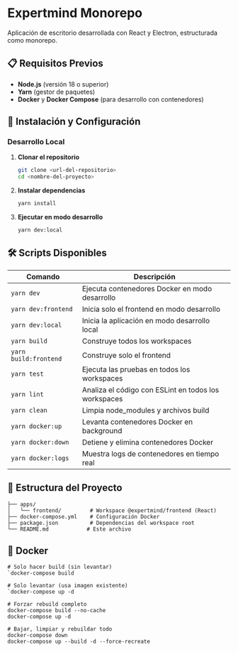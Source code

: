 # Expertmind Monorepo

Aplicación de escritorio desarrollada con React y Electron, estructurada como monorepo.

## 📋 Requisitos Previos

- **Node.js** (versión 18 o superior)
- **Yarn** (gestor de paquetes)
- **Docker** y **Docker Compose** (para desarrollo con contenedores)

## 🚀 Instalación y Configuración

### Desarrollo Local

1. **Clonar el repositorio**
   ```bash
   git clone <url-del-repositorio>
   cd <nombre-del-proyecto>
   ```

2. **Instalar dependencias**
   ```bash
   yarn install
   ```

3. **Ejecutar en modo desarrollo**
   ```bash
   yarn dev:local
   ```

## 🛠️ Scripts Disponibles

| Comando | Descripción |
|---------|-------------|
| `yarn dev` | Ejecuta contenedores Docker en modo desarrollo |
| `yarn dev:frontend` | Inicia solo el frontend en modo desarrollo |
| `yarn dev:local` | Inicia la aplicación en modo desarrollo local |
| `yarn build` | Construye todos los workspaces |
| `yarn build:frontend` | Construye solo el frontend |
| `yarn test` | Ejecuta las pruebas en todos los workspaces |
| `yarn lint` | Analiza el código con ESLint en todos los workspaces |
| `yarn clean` | Limpia node_modules y archivos build |
| `yarn docker:up` | Levanta contenedores Docker en background |
| `yarn docker:down` | Detiene y elimina contenedores Docker |
| `yarn docker:logs` | Muestra logs de contenedores en tiempo real |

## 📁 Estructura del Proyecto

```
├── apps/
│   └── frontend/         # Workspace @expertmind/frontend (React)
├── docker-compose.yml    # Configuración Docker
├── package.json          # Dependencias del workspace root
└── README.md            # Este archivo
```

## 🐳 Docker

```
# Solo hacer build (sin levantar)
`docker-compose build

# Solo levantar (usa imagen existente)
`docker-compose up -d

# Forzar rebuild completo
docker-compose build --no-cache
docker-compose up -d

# Bajar, limpiar y rebuildar todo
docker-compose down
docker-compose up --build -d --force-recreate
```